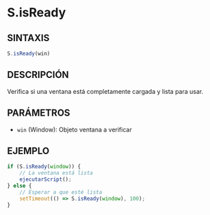 # S.isReady

## SINTAXIS
```javascript
S.isReady(win)
```

## DESCRIPCIÓN
Verifica si una ventana está completamente cargada y lista para usar.

## PARÁMETROS
- `win` (Window): Objeto ventana a verificar

## EJEMPLO
```javascript
if (S.isReady(window)) {
    // La ventana está lista
    ejecutarScript();
} else {
    // Esperar a que esté lista
    setTimeout(() => S.isReady(window), 100);
}
```